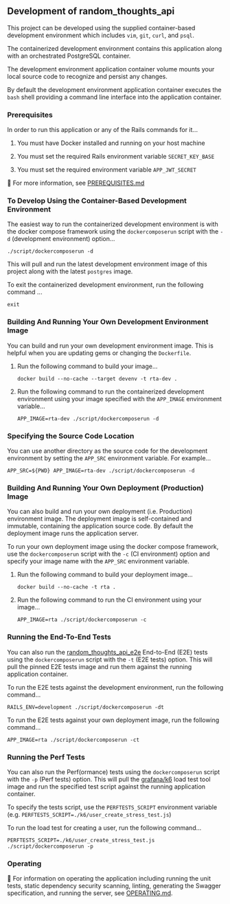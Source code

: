 ## Development of random_thoughts_api
This project can be developed using the supplied
container-based development environment which includes
`vim`, `git`, `curl`, and `psql`.

The containerized development environment contains this
application along with an orchestrated PostgreSQL container.

The development environment application container volume mounts
your local source code to recognize and persist any changes.

By default the development environment application container
executes the `bash` shell providing a command line interface
into the application container.

### Prerequisites
In order to run this application or any of the Rails commands
for it...
1. You must have Docker installed and running on your host
   machine

2. You must set the required Rails environment variable
   `SECRET_KEY_BASE`

3. You must set the required environment variable `APP_JWT_SECRET`

:eyes: For more information, see [PREREQUISITES.md](docs/PREREQUISITES.md)

### To Develop Using the Container-Based Development Environment
The easiest way to run the containerized development environment is with
the docker compose framework using the `dockercomposerun` script with the
`-d` (development environment) option...
```
./script/dockercomposerun -d
```

This will pull and run the latest development environment image
of this project along with the latest `postgres` image.

To exit the containerized development environment, run the
following command ...
```
exit
```

### Building And Running Your Own Development Environment Image
You can build and run your own development environment
image.  This is helpful when you are updating gems or
changing the `Dockerfile`.

1. Run the following command to build your image...
   ```
   docker build --no-cache --target devenv -t rta-dev .
   ```

2. Run the following command to run the containerized development
   environment using your image specified with the `APP_IMAGE`
   environment variable...
   ```
   APP_IMAGE=rta-dev ./script/dockercomposerun -d
   ```

### Specifying the Source Code Location
You can use another directory as the source code for the development
environment by setting the `APP_SRC` environment variable.
For example...
```
APP_SRC=${PWD} APP_IMAGE=rta-dev ./script/dockercomposerun -d
```

### Building And Running Your Own Deployment (Production) Image
You can also build and run your own deployment (i.e. Production)
environment image.  The deployment image is self-contained and
immutable, containing the application source code.  By default
the deployment image runs the application server.

To run your own deployment image using the docker compose
framework, use the `dockercomposerun` script with the `-c`
(CI environment) option and specify your image name with the
`APP_SRC` environment variable.

1. Run the following command to build your deployment image...
   ```
   docker build --no-cache -t rta .
   ```

2. Run the following command to run the CI environment
   using your image...
   ```
   APP_IMAGE=rta ./script/dockercomposerun -c
   ```

### Running the End-To-End Tests
You can also run the
[random_thoughts_api_e2e](https://github.com/brianjbayer/random_thoughts_api_e2e)
End-to-End (E2E) tests using the `dockercomposerun` script with
the `-t` (E2E tests) option.  This will pull the pinned E2E
tests image and run them against the running application container.

To run the E2E tests against the development environment, run the
following command...
```
RAILS_ENV=development ./script/dockercomposerun -dt
```

To run the E2E tests against your own deployment image, run the
following command...
```
APP_IMAGE=rta ./script/dockercomposerun -ct
```

### Running the Perf Tests
You can also run the Perf(ormance) tests using the `dockercomposerun`
script with the `-p` (Perf tests) option.  This will pull the
[grafana/k6](https://k6.io/) load test tool image and run the
specified test script against the running application container.

To specify the tests script, use the `PERFTESTS_SCRIPT` environment
variable (e.g. `PERFTESTS_SCRIPT=./k6/user_create_stress_test.js`)

To run the load test for creating a user, run the following command...
```
PERFTESTS_SCRIPT=./k6/user_create_stress_test.js ./script/dockercomposerun -p
```

### Operating
:eyes: For information on operating the application including
running the unit tests, static dependency security scanning,
linting, generating the Swagger specification, and running the
server, see [OPERATING.md](OPERATING.md).
